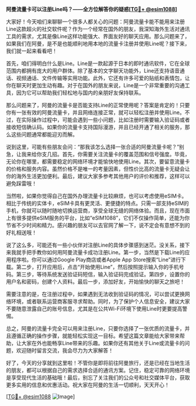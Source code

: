 **阿曼流量卡可以注册Line吗？——全方位解答你的疑惑[[TG💪+ @esim1088](https://t.me/s/esim1088)]**

大家好！今天咱们来聊聊一个很多人都关心的问题：阿曼流量卡能不能用来注册Line这款超火的社交软件呢？作为一个经常在国外的朋友，我深知海外生活对通讯工具的需求，尤其是像Line这样功能强大、界面友好的聊天应用。那么问题来了，如果我们在阿曼，是不是也能顺利地用本地的流量卡注册并使用Line呢？接下来，我们就一起来看看吧！

首先，咱们得明白什么是Line。Line是一款起源于日本的即时通讯软件，它在全球范围内都拥有庞大的用户群体。除了基本的文字聊天功能外，Line还支持语音通话、视频通话、文件传输等实用功能。此外，它还有许多可爱的贴纸和表情包，让你在聊天时更加生动有趣。对于在国外的朋友来说，Line是一个非常重要的沟通工具，因为它可以帮助我们轻松地与国内的亲朋好友保持联系。

那么问题来了，阿曼的流量卡是否能支持Line的正常使用呢？答案是肯定的！只要你有一张有效的阿曼流量卡，并且网络连接正常，就可以轻松注册并使用Line。不过，在实际操作过程中，可能会遇到一些小问题，比如注册时需要输入验证码或者接收短信确认码。如果你的流量卡支持国际漫游，并且已经开通了相关的服务，那么这些问题通常都能迎刃而解。

说到这里，可能有些朋友会问：“那我该怎么选择一张合适的阿曼流量卡呢？”别急，让我来给你支几招。首先，你需要关注流量卡的覆盖范围和信号强度。毕竟，无论你在哪里，都需要稳定的网络环境才能愉快地使用Line。其次，要留意流量卡的价格和服务内容。虽然价格不是唯一的考量因素，但性价比高的流量卡无疑会让你的海外生活更加便利。最后，建议大家多参考其他用户的评价和推荐，这样可以避免踩雷哦！

当然啦，如果你觉得自己在国外办理流量卡比较麻烦，也可以考虑使用eSIM卡。相比于传统的实体卡，eSIM卡具有更灵活、更便捷的特点。只需一部支持eSIM的手机，你就可以随时随地切换运营商，享受全球无缝的网络体验。而且，现在市面上有很多提供eSIM服务的平台，比如“eSIM1088”，它们不仅操作简单，还能为你节省不少时间和精力。感兴趣的朋友可以去官网了解一下，说不定会有意想不到的好礼相送哦！

说了这么多，可能还有一些小伙伴对注册Line的具体步骤感到迷茫。没关系，接下来我就手把手教你如何用阿曼流量卡成功注册Line。第一步，当然是下载Line的应用程序啦。你可以通过Google Play商店或者Apple App Store搜索“Line”进行下载。第二步，打开应用后，点击“开始使用Line”，然后按照提示输入你的手机号码。第三步，等待系统发送验证码短信，输入验证码完成验证。第四步，设置你的用户名和密码，创建个人资料。最后一步，添加好友，开始愉快的聊天之旅吧！

需要注意的是，在注册过程中，如果遇到无法收到验证码的情况，可以尝试更换网络环境，或者联系运营商客服寻求帮助。同时，为了保护个人信息安全，建议大家不要随意泄露自己的账号信息，尤其是在公共Wi-Fi环境下使用Line时更要提高警惕。

总之，阿曼的流量卡完全可以用来注册Line，只要你选择了一张优质的流量卡，并且遵循正确的操作步骤，就能轻松实现这一目标。希望这篇文章能给大家带来帮助，让大家在外也能畅享Line带来的乐趣。如果你还有其他关于Line或流量卡的问题，欢迎随时留言交流，我会尽力为大家解答！

好了，今天的分享就到这里啦！不管你是即将前往阿曼旅行，还是已经在当地生活的朋友，都可以根据自己的需求选择合适的通讯方案。记住，稳定可靠的网络环境是享受现代生活的基础哦！最后，别忘了关注我们的公众号和社交媒体平台，获取更多实用的信息和优惠活动。祝大家在阿曼的生活一切顺利，天天开心！

[[TG💪+ @esim1088](https://t.me/s/esim1088) ![Image](https://i.postimg.cc/4NQfJmqS/Snipaste-2025-05-13-00-14-12.png)]